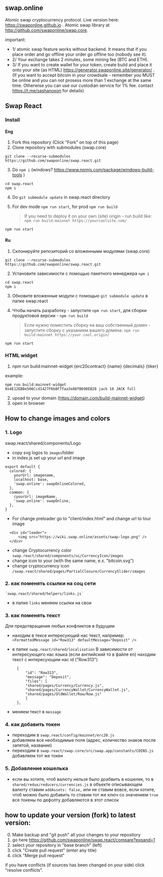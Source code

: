 ## swap.online

Atomic swap cryptocurrency protocol. Live version here: https://swaponline.github.io . Atomic swap library at http://github.com/swaponline/swap.core.

important: 
- 1/ atomic swap feature works without backend. It means that if you place order and go offline your order go offline too (nobody see it). 
- 2/ Your exchange takes 2 minutes, some mining fee (BTC and ETH).
- 3/ If you want to create wallet for your token, create build and place it onto your site (as HTML) https://generator.swaponline.site/generator/ . (If you want to accept bitcoin in your crowdsale - remember you MUST be online and you can not prosess more than 1 exchange at the same time. Otherwise you can use our custodian service for 1% fee. contact https://t.me/sashanoxon for details)


## Swap  React

### Install

#### Eng
1) Fork this repository (Click "Fork" on top of this page)
2) Clone repository with submodules (swap.core)
```
git clone --recurse-submodules https://github.com/swaponline/swap.react.git
```

3) Do `npm i` (windows? https://www.npmjs.com/package/windows-build-tools )<br />
```
cd swap.react
npm i
```

4) Do `git submodule update` in swap.react directory

5) For dev mode `npm run start`, for prod `npm run build`
   > If you need to deploy it on your own (site) origin - run build like: `npm run build:mainnet https://yourcoolsite.com/`

```
npm run start
```

#### Ru

1) Склонируйте репозиторий со вложенными модулями (swap.core)
```
git clone --recurse-submodules https://github.com/swaponline/swap.react.git
```

2) Установите зависимости с помощью пакетного менеджера `npm i` <br />
```
cd swap.react
npm i
```

3) Обновите вложенные модули с помощью `git submodule update` в папке swap.react

4) Чтобы начать разработку - запустите `npm run start`, для сборки продуктовой версии - `npm run build`
   > Если нужно поместить сборку на ваш собственный домен - запустите сборку с указанием вашего домена: `npm run build:mainnet https://your.cool.origin/`

```
npm run start
```

### HTML widget
1. npm run build:mainnet-widget {erc20contract} {name} {decimals} {tiker}

example:
```
npm run build:mainnet-widget 0x4E12EB8e506Ccd1427F6b8F7faa3e88fB698EB28 jack 18 JACK full
```
2. upoad to your domain (https://domain.com/build-mainnet-widget)
3. open in browser
 
## How to change images and colors

### 1. Logo
swap.react/shared/components/Logo
* copy svg logos to  `images`folder
* in index.js set up your url and image
```
export default {
  colored: {
    yourUrl: imagename,
    localhost: base,
    'swap.online': swapOnlineColored,
  },
  common: {
    сyourUrl: imageName,
    'swap.online': swapOnline,
  },
}
```
* For change preloader go to "client/index.html" and change url to tour image
```
  <div id="loader">
      <img src="https://wiki.swap.online/assets/swap-logo.png" />
  </div>
```
* change Cryptocurrency color `swap.react/shared/components/ui/CurrencyIcon/images`
* change icon to your (with the same name, e.x. "bitcoin.svg") 
* change cryptocurrency icon  `/swap.react/shared/pages/PartialClosure/CurrencySlider/images`

### 2. как поменять ссылки на соц сети
    `swap.react/shared/helpers/links.js`
* в папке `links` меняем ссылки на свои

### 3.  как поменять текст
   Для предотвращения любых конфликтов в будущем 
   * находим в тексе интересующий нас текст, например: 
        ``` <FormattedMessage id="Row313" defaultMessage="Deposit" />  ```

   * в папке `swap.react/shared/localisation`
     В зависимости от интересующего нас языка (если английский то в файле en) 
     находим текст с интересующим нас id ("Row313")

      ```
        {
            "id": "Row313",
            "message": "Deposit",
            "files": [
            "shared/pages/Currency/Currency.js",
            "shared/pages/CurrencyWallet/CurrencyWallet.js",
            "shared/pages/OldWallet/Row/Row.js"
            ]
        },
      ```

   * меняем текст в `message`

### 4. как добавить токен

   * переходим в `swap.react/config/mainnet/erc20.js`
   * добавляем все необходимые поля (адрес, количество знаков после запятой, название)
   * переходим в `swap.react/swap.core/src/swap.app/constants/COINS.js` добавляем тот же токен

### 5. Добавление кошелька

* если вы хотите, чтоб валюту нельзя было доабвить в кошелек, то 
в `shared/redux/reducers/currencies.js` в объекте описывающем валюту ставим `addAssets: false,` или не ставим вовсе, 
если хотите, чтоб можно было добавить то ставим тот же ключ со значением `true`
все токены по дефолту добавляются в этот список




## how to update your version (fork) to latest version:
0. Make backup and "git push" all your changes to your repository
1. go here https://github.com/swaponline/swap.react/compare?expand=1
2. select your repository in "base branch" (left)
3. click "Create pull request" (enter any title)
4. click "Merge pull request"

if you have conflicts (if sources has been changed on your side) click "resolve conflicts".

